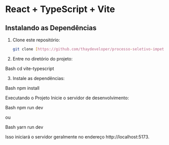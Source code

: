 # React + TypeScript + Vite

## Instalando as Dependências

1. Clone este repositório:
   ```bash
   git clone [https://github.com/thaydeveloper/processo-seletivo-impetus]
   
2. Entre no diretório do projeto:

Bash
cd vite-typescript

3. Instale as dependências:

Bash
npm install 


Executando o Projeto
Inicie o servidor de desenvolvimento:

Bash
npm run dev

ou

Bash
yarn run dev

Isso iniciará o servidor geralmente no endereço http://localhost:5173.
